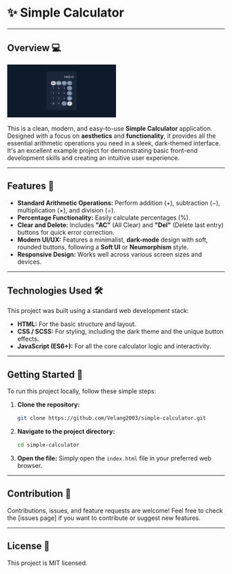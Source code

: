 # ✨ Simple Calculator

---

## Overview 💻

<img src="src/preview.png" alt="Calculator Interface" width="50%" />

This is a clean, modern, and easy-to-use **Simple Calculator** application. Designed with a focus on **aesthetics** and **functionality**, it provides all the essential arithmetic operations you need in a sleek, dark-themed interface. It's an excellent example project for demonstrating basic front-end development skills and creating an intuitive user experience.

---

## Features 🌟

* **Standard Arithmetic Operations:** Perform addition ($+$), subtraction ($-$), multiplication ($\times$), and division ($\div$).
* **Percentage Functionality:** Easily calculate percentages ($\%$).
* **Clear and Delete:** Includes **"AC"** (All Clear) and **"Del"** (Delete last entry) buttons for quick error correction.
* **Modern UI/UX:** Features a minimalist, **dark-mode** design with soft, rounded buttons, following a **Soft UI** or **Neumorphism** style.
* **Responsive Design:** Works well across various screen sizes and devices.

---

## Technologies Used 🛠️

This project was built using a standard web development stack:

* **HTML:** For the basic structure and layout.
* **CSS / SCSS:** For styling, including the dark theme and the unique button effects.
* **JavaScript (ES6+):** For all the core calculator logic and interactivity.

---

## Getting Started 🚀

To run this project locally, follow these simple steps:

1.  **Clone the repository:**
    ```bash
    git clone https://github.com/Velang2003/simple-calculator.git
    ```
2.  **Navigate to the project directory:**
    ```bash
    cd simple-calculator
    ```
3.  **Open the file:**
    Simply open the `index.html` file in your preferred web browser.

---

## Contribution 🤝

Contributions, issues, and feature requests are welcome! Feel free to check the [issues page] if you want to contribute or suggest new features.

---

## License 📝

This project is MIT licensed.
